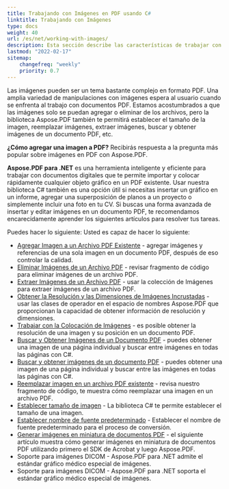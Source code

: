```yaml
---
title: Trabajando con Imágenes en PDF usando C#
linktitle: Trabajando con Imágenes
type: docs
weight: 40
url: /es/net/working-with-images/
description: Esta sección describe las características de trabajar con imágenes en un archivo PDF usando la biblioteca de C#.
lastmod: "2022-02-17"
sitemap:
    changefreq: "weekly"
    priority: 0.7
---
```

<script type="application/ld+json">
{
    "@context": "https://schema.org",
    "@type": "TechArticle",
    "headline": "Trabajando con Imágenes en PDF usando C#",
    "alternativeHeadline": "Cómo trabajar con Imágenes en PDF con .NET",
    "author": {
        "@type": "Person",
        "name":"Anastasiia Holub",
        "givenName": "Anastasiia",
        "familyName": "Holub",
        "url":"https://www.linkedin.com/in/anastasiia-holub-750430225/"
    },
    "genre": "generación de documentos PDF",
    "keywords": "pdf, c#, imagen en pdf",
    "wordcount": "302",
    "proficiencyLevel":"Principiante",
    "publisher": {
        "@type": "Organization",
        "name": "Equipo de Documentación de Aspose.PDF",
        "url": "https://products.aspose.com/pdf",
        "logo": "https://www.aspose.cloud/templates/aspose/img/products/pdf/aspose_pdf-for-net.svg",
        "alternateName": "Aspose",
        "sameAs": [
            "https://facebook.com/aspose.pdf/",
            "https://twitter.com/asposepdf",
            "https://www.youtube.com/channel/UCmV9sEg_QWYPi6BJJs7ELOg/featured",
            "https://www.linkedin.com/company/aspose",
            "https://stackoverflow.com/questions/tagged/aspose",
            "https://aspose.quora.com/",
            "https://aspose.github.io/"
        ],
        "contactPoint": [
            {
                "@type": "ContactPoint",
                "telephone": "+1 903 306 1676",
                "contactType": "ventas",
                "areaServed": "US",
                "availableLanguage": "en"
            },
            {
                "@type": "ContactPoint",
                "telephone": "+44 141 628 8900",
                "contactType": "ventas",
                "areaServed": "GB",
                "availableLanguage": "en"
            },
            {
                "@type": "ContactPoint",
                "telephone": "+61 2 8006 6987",
                "contactType": "ventas",
                "areaServed": "AU",
                "availableLanguage": "en"
            }
        ]
    },
    "url": "/net/working-with-images/",
    "mainEntityOfPage": {
        "@type": "WebPage",
        "@id": "/net/working-with-images/"
    },
    "dateModified": "2022-02-04",
    "description": "Esta sección describe las características de trabajar con imágenes en un archivo PDF usando la biblioteca de C#."
}
</script>
Las imágenes pueden ser un tema bastante complejo en formato PDF. Una amplia variedad de manipulaciones con imágenes espera al usuario cuando se enfrenta al trabajo con documentos PDF. Estamos acostumbrados a que las imágenes solo se puedan agregar o eliminar de los archivos, pero la biblioteca Aspose.PDF también te permitirá establecer el tamaño de la imagen, reemplazar imágenes, extraer imágenes, buscar y obtener imágenes de un documento PDF, etc.

**¿Cómo agregar una imagen a PDF?** Recibirás respuesta a la pregunta más popular sobre imágenes en PDF con Aspose.PDF.

**Aspose.PDF para .NET** es una herramienta inteligente y eficiente para trabajar con documentos digitales que te permite importar y colocar rápidamente cualquier objeto gráfico en un PDF existente.
Usar nuestra biblioteca C# también es una opción útil si necesitas insertar un gráfico en un informe, agregar una superposición de planos a un proyecto o simplemente incluir una foto en tu CV. Si buscas una forma avanzada de insertar y editar imágenes en un documento PDF, te recomendamos encarecidamente aprender los siguientes artículos para resolver tus tareas.

Puedes hacer lo siguiente:
Usted es capaz de hacer lo siguiente:

- [Agregar Imagen a un Archivo PDF Existente](/pdf/es/net/add-image-to-existing-pdf-file/) - agregar imágenes y referencias de una sola imagen en un documento PDF, después de eso controlar la calidad.
- [Eliminar Imágenes de un Archivo PDF](/pdf/es/net/delete-images-from-pdf-file/) - revisar fragmento de código para eliminar imágenes de un archivo PDF.
- [Extraer Imágenes de un Archivo PDF](/pdf/es/net/extract-images-from-pdf-file/) - usar la colección de Imágenes para extraer imágenes de un archivo PDF.
- [Obtener la Resolución y las Dimensiones de Imágenes Incrustadas](/pdf/es/net/get-resolution-and-dimensions-of-embedded-images/) - usar las clases de operador en el espacio de nombres Aspose.PDF que proporcionan la capacidad de obtener información de resolución y dimensiones.
- [Trabajar con la Colocación de Imágenes](/pdf/es/net/working-with-image-placement/) - es posible obtener la resolución de una imagen y su posición en un documento PDF.
- [Buscar y Obtener Imágenes de un Documento PDF](/pdf/es/net/search-and-get-images-from-pdf-document/) - puedes obtener una imagen de una página individual y buscar entre imágenes en todas las páginas con C#.
- [Buscar y obtener imágenes de un documento PDF](/pdf/es/net/search-and-get-images-from-pdf-document/) - puedes obtener una imagen de una página individual y buscar entre las imágenes en todas las páginas con C#.
- [Reemplazar imagen en un archivo PDF existente](/pdf/es/net/replace-image-in-existing-pdf-file/) - revisa nuestro fragmento de código, te muestra cómo reemplazar una imagen en un archivo PDF.
- [Establecer tamaño de imagen](/pdf/es/net/set-image-size/) - La biblioteca C# te permite establecer el tamaño de una imagen.
- [Establecer nombre de fuente predeterminado](/pdf/es/net/set-default-font-name/) - Establecer el nombre de fuente predeterminado para el proceso de conversión.
- [Generar imágenes en miniatura de documentos PDF](/pdf/es/net/generate-thumbnail-images-from-pdf-documents/) - el siguiente artículo muestra cómo generar imágenes en miniatura de documentos PDF utilizando primero el SDK de Acrobat y luego Aspose.PDF.
- Soporte para imágenes DICOM - Aspose.PDF para .NET admite el estándar gráfico médico especial de imágenes.
- Soporte para imágenes DICOM - Aspose.PDF para .NET soporta el estándar gráfico médico especial de imágenes.

<script type="application/ld+json">
{
    "@context": "http://schema.org",
    "@type": "SoftwareApplication",
    "name": "Aspose.PDF for .NET Library",
    "image": "https://www.aspose.cloud/templates/aspose/img/products/pdf/aspose_pdf-for-net.svg",
    "url": "https://www.aspose.com/",
    "publisher": {
        "@type": "Organization",
        "name": "Aspose.PDF",
        "url": "https://products.aspose.com/pdf",
        "logo": "https://www.aspose.cloud/templates/aspose/img/products/pdf/aspose_pdf-for-net.svg",
        "alternateName": "Aspose",
        "sameAs": [
            "https://facebook.com/aspose.pdf/",
            "https://twitter.com/asposepdf",
            "https://www.youtube.com/channel/UCmV9sEg_QWYPi6BJJs7ELOg/featured",
            "https://www.linkedin.com/company/aspose",
            "https://stackoverflow.com/questions/tagged/aspose",
            "https://aspose.quora.com/",
            "https://aspose.github.io/"
        ],
        "contactPoint": [
            {
                "@type": "ContactPoint",
                "telephone": "+1 903 306 1676",
                "contactType": "sales",
                "areaServed": "US",
                "availableLanguage": "en"
            },
            {
                "@type": "ContactPoint",
                "telephone": "+44 141 628 8900",
                "contactType": "sales",
                "areaServed": "GB",
                "availableLanguage": "en"
            },
            {
                "@type": "ContactPoint",
                "telephone": "+61 2 8006 6987",
                "contactType": "sales",
                "areaServed": "AU",
                "availableLanguage": "en"
            }
        ]
    },
    "offers": {
        "@type": "Offer",
        "price": "1199",
        "priceCurrency": "USD"
    },
    "applicationCategory": "Biblioteca de manipulación de PDF para .NET",
    "downloadUrl": "https://www.nuget.org/packages/Aspose.PDF/",
    "operatingSystem": "Windows, MacOS, Linux",
    "screenshot": "https://docs.aspose.com/pdf/net/create-pdf-document/screenshot.png",
    "softwareVersion": "2022.1",
    "aggregateRating": {
        "@type": "AggregateRating",
        "ratingValue": "5",
        "ratingCount": "16"
    }
}
</script>

